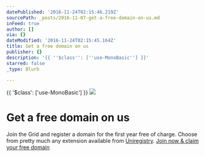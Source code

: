 ```yaml
---
datePublished: '2016-11-24T02:15:46.219Z'
sourcePath: _posts/2016-11-07-get-a-free-domain-on-us.md
inFeed: true
author: []
via: {}
dateModified: '2016-11-24T02:15:45.164Z'
title: Get a free domain on us
publisher: {}
description: '{{ ''$class'': [''use-MonoBasic''] }}'
starred: false
_type: Blurb

---
```

{{ '$class': \['use-MonoBasic'\] }}
![](https://the-grid-user-content.s3-us-west-2.amazonaws.com/039c7398-0593-44ac-a06f-a0698c9814f0.jpg)

# Get a free domain on us

Join the Grid and register a domain for the first year free of charge. Choose from pretty much any extension available from [Uniregistry][0].
[Join now & claim your free domain][1]

[0]: https://uniregistry.com/ "uniregistry"
[1]: https://plans.thegrid.io/